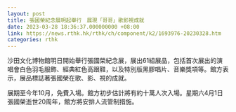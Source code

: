 ```yaml
---
layout: post
title: 張國榮紀念展明起舉行　展現「哥哥」歌影視成就
date: 2023-03-28 18:36:37.000000000 +08:00
link: https://news.rthk.hk/rthk/ch/component/k2/1693976-20230328.htm
categories: rthk
---
```


沙田文化博物館明日開始舉行張國榮紀念展，展出61組展品，包括首次展出的演唱會白色羽毛服飾、經典紅色高跟鞋，以及特別版黑膠唱片、音樂獎項等。館方表示，展品標誌著張國榮在歌、影、視的成就。

展期至今年10月，免費入場。館方初步估計將有約十萬人次入場。星期六4月1日張國榮逝世20周年，館方將安排人流管制措施。

